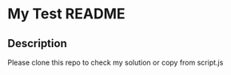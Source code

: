 # My Test README

## Description
Please clone this repo to check my solution or copy from script.js

